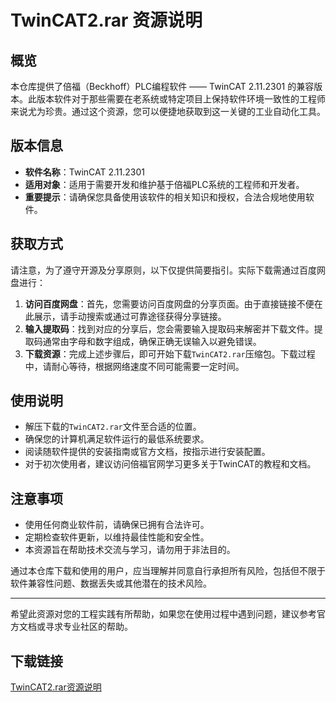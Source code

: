 # TwinCAT2.rar 资源说明

## 概览

本仓库提供了倍福（Beckhoff）PLC编程软件 —— TwinCAT 2.11.2301 的兼容版本。此版本软件对于那些需要在老系统或特定项目上保持软件环境一致性的工程师来说尤为珍贵。通过这个资源，您可以便捷地获取到这一关键的工业自动化工具。

## 版本信息

- **软件名称**：TwinCAT 2.11.2301
- **适用对象**：适用于需要开发和维护基于倍福PLC系统的工程师和开发者。
- **重要提示**：请确保您具备使用该软件的相关知识和授权，合法合规地使用软件。

## 获取方式

请注意，为了遵守开源及分享原则，以下仅提供简要指引。实际下载需通过百度网盘进行：

1. **访问百度网盘**：首先，您需要访问百度网盘的分享页面。由于直接链接不便在此展示，请手动搜索或通过可靠途径获得分享链接。
2. **输入提取码**：找到对应的分享后，您会需要输入提取码来解密并下载文件。提取码通常由字母和数字组成，确保正确无误输入以避免错误。
3. **下载资源**：完成上述步骤后，即可开始下载`TwinCAT2.rar`压缩包。下载过程中，请耐心等待，根据网络速度不同可能需要一定时间。

## 使用说明

- 解压下载的`TwinCAT2.rar`文件至合适的位置。
- 确保您的计算机满足软件运行的最低系统要求。
- 阅读随软件提供的安装指南或官方文档，按指示进行安装配置。
- 对于初次使用者，建议访问倍福官网学习更多关于TwinCAT的教程和文档。

## 注意事项

- 使用任何商业软件前，请确保已拥有合法许可。
- 定期检查软件更新，以维持最佳性能和安全性。
- 本资源旨在帮助技术交流与学习，请勿用于非法目的。

通过本仓库下载和使用的用户，应当理解并同意自行承担所有风险，包括但不限于软件兼容性问题、数据丢失或其他潜在的技术风险。

---

希望此资源对您的工程实践有所帮助，如果您在使用过程中遇到问题，建议参考官方文档或寻求专业社区的帮助。

## 下载链接

[TwinCAT2.rar资源说明](https://pan.quark.cn/s/1e39d18acac9)